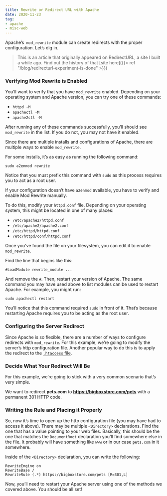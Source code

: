 ```yaml
---
title: Rewrite or Redirect URL with Apache
date: 2020-11-23
tag:
- apache
- misc-web
---
```

Apache’s` mod_rewrite` module can create redirects with the proper configuration. Let’s dig in.

<!--more-->

> This is an article that originally appeared on RedirectURL, a site I built a while ago.  Find out the history of that [site here]({{< ref "/blog/redirecturl-experiment-is-done" >}})

### Verifying Mod Rewrite is Enabled

You’ll want to verify that you have `mod_rewrite` enabled. Depending on your operating system and Apache version, you can try one of these commands:

* `httpd -M`
* `apachectl -M`
* `apache2ctl -M`

After running any of these commands successfully, you’ll should see `mod_rewrite` in the list. If you do not, you may not have it enabled.

Since there are multiple installs and configurations of Apache, there are multiple ways to enable `mod_rewrite`.

For some installs, it’s as easy as running the following command:

`sudo a2enmod rewrite`

Notice that you must prefix this command with `sudo` as this process requires you to act as a root user.

If your configuration doesn’t have `a2enmod` available, you have to verify and enable Mod Rewrite manually.

To do this, modify your `httpd.conf` file. Depending on your operating system, this might be located in one of many places:

* `/etc/apache2/httpd.conf`
* `/etc/apache2/apache2.conf`
* `/etc/httpd/httpd.conf`
* `/etc/httpd/conf/httpd.conf`

Once you’ve found the file on your filesystem, you can edit it to enable `mod_rewrite`.

Find the line that begins like this:

`#LoadModule rewrite_module ...`

And remove the `#`. Then, restart your version of Apache. The same command you may have used above to list modules can be used to restart Apache. For example, you might run:

`sudo apachectl restart`

You’ll notice that this command required `sudo` in front of it. That’s because restarting Apache requires you to be acting as the root user.

### Configuring the Server Redirect

Since Apache is so flexible, there are a number of ways to configure redirects with `mod_rewrite`. For this example, we’re going to modify the server’s http configuration file. Another popular way to do this is to apply the redirect to the [`.htaccess` file](https://httpd.apache.org/docs/current/howto/htaccess.html).

### Decide What Your Redirect Will Be

For this example, we’re going to stick with a very common scenario that’s very simple.

We want to redirect **pets.com** to **https://bigboxstore.com/pets**  with a permanent 301 HTTP code.

### Writing the Rule and Placing it Properly

So, now it’s time to open up the http configuration file (you may have had to access it above). There may be multiple `<Directory>` declarations. Find the one that has a value pointing to your web files. Basically, this should be the one that matches the `DocumentRoot` declaration you’ll find somewhere else in the file. It probably will have something like `www` or in our case `pets.com` in it somewhere.

Inside of the `<Directory>` declaration, you can write the following:

```
RewriteEngine on
RewriteBase /
RewriteRule (.*) https://bigboxstore.com/pets [R=301,L]
```

Now, you’ll need to restart your Apache server using one of the methods we covered above. You should be all set!